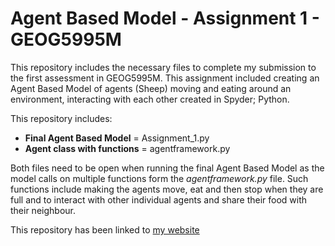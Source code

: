 # Agent Based Model - Assignment 1 - GEOG5995M

This repository includes the necessary files to complete my submission to the first assessment in GEOG5995M. This 
assignment included creating an Agent Based Model of agents (Sheep) moving and eating around an environment, interacting
with each other created in Spyder; Python.

This repository includes:
- **Final Agent Based Model** = Assignment_1.py
- **Agent class with functions** = agentframework.py

Both files need to be open when running the final Agent Based Model as the model calls on multiple functions form the *agentframework.py*
file. Such functions include making the agents move, eat and then stop when they are full and to interact with other individual agents
and share their food with their neighbour.

This repository has been linked to [my website](https://danialowen.github.io/) 
